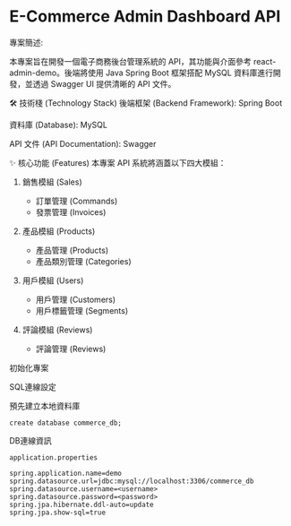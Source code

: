 
# E-Commerce Admin Dashboard API

專案簡述:

本專案旨在開發一個電子商務後台管理系統的 API，其功能與介面參考 react-admin-demo。後端將使用 Java Spring Boot 框架搭配 MySQL 資料庫進行開發，並透過 Swagger UI 提供清晰的 API 文件。

🛠️ 技術棧 (Technology Stack)
後端框架 (Backend Framework): Spring Boot

資料庫 (Database): MySQL

API 文件 (API Documentation): Swagger

✨ 核心功能 (Features)
本專案 API 系統將涵蓋以下四大模組：

1. 銷售模組 (Sales)
   - 訂單管理 (Commands)
    - 發票管理 (Invoices)

2. 產品模組 (Products)
    - 產品管理 (Products)
    - 產品類別管理 (Categories)

3. 用戶模組 (Users)
   - 用戶管理 (Customers)
   - 用戶標籤管理 (Segments)

4. 評論模組 (Reviews)
    - 評論管理 (Reviews)

 初始化專案

 SQL連線設定

 預先建立本地資料庫

```
create database commerce_db;
```

DB連線資訊
```
application.properties

spring.application.name=demo
spring.datasource.url=jdbc:mysql://localhost:3306/commerce_db
spring.datasource.username=<username>
spring.datasource.password=<password>
spring.jpa.hibernate.ddl-auto=update
spring.jpa.show-sql=true
```
